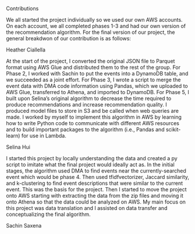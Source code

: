 Contributions

We all started the project individually so we used our own AWS accounts. On each account, we all completed phases 1-3 and had our own version of the recommendation algorithm. For the final version of our project, the general breakdwon of our contribution is as follows:

Heather Ciallella

At the start of the project, I converted the original JSON file to Parquet format using AWS Glue and distributed them to the rest of the group. For Phase 2, I worked with Sachin to put the events into a DynamoDB table, and we succeeded as a joint effort. For Phase 3, I wrote a script to merge the event data with DMA code information using Pandas, which we uploaded to AWS Glue, transferred to Athena, and imported to DynamoDB. For Phase 5, I built upon Selina’s original algorithm to decrease the time required to produce recommendations and increase recommendation quality. I produced model files to store in S3 and be called when web queries are made. I worked by myself to implement this algorithm in AWS by learning how to write Python code to communicate with different AWS resources and to build important packages to the algorithm (i.e., Pandas and scikit-learn) for use in Lambda.

Selina Hui

I started this project by locally understanding the data and created a py script to imitate what the final project would ideally act as. In the initial stages, the algorithm used DMA to find events near the currently-searched event which would be phase 4. Then used tfidfvectorizer, Jaccard similarity, and k-clustering to find event descriptions that were similar to the current event. This was the basis for the project. Then I started to move the project onto AWS starting with extracting the data from the zip files and moving it onto Athena so that the data could be analyzed on AWS. My main focus on this project was data translation and I assisted on data transfer and conceptualizing the final algorithm.

Sachin Saxena

